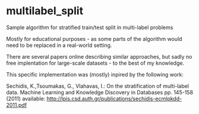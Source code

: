 # multilabel_split
Sample algorithm for stratified train/test split in multi-label problems

Mostly for educational purposes - as some parts of the algorithm would need to be replaced in a real-world setting.

There are several papers online describing similar approaches, but sadly no free implentation for large-scale datasets - to the best of my knowledge.

This specific implementation was (mostly) inpired by the following work:
 
Sechidis, K.,Tsoumakas, G., Vlahavas, I.: On the stratification of multi-label data.
Machine Learning and Knowledge Discovery in Databases pp. 145-158 (2011)
available: http://lpis.csd.auth.gr/publications/sechidis-ecmlpkdd-2011.pdf
